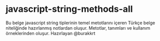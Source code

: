 # javascript-string-methods-all
Bu belge javascript string tiplerinin temel metotlarını içeren Türkçe belge niteliğinde hazırlanmış notlardan oluşur. Metotlar, tanımları ve kullanım örneklerinden oluşur. Hazırlayan @burakkrt 
